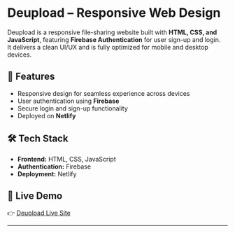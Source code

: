 # Deupload – Responsive Web Design

Deupload is a responsive file-sharing website built with **HTML, CSS, and JavaScript**, featuring **Firebase Authentication** for user sign-up and login.  
It delivers a clean UI/UX and is fully optimized for mobile and desktop devices.

## 🚀 Features
- Responsive design for seamless experience across devices
- User authentication using **Firebase**
- Secure login and sign-up functionality
- Deployed on **Netlify**

## 🛠️ Tech Stack
- **Frontend:** HTML, CSS, JavaScript
- **Authentication:** Firebase
- **Deployment:** Netlify

## 🔗 Live Demo
👉 [Deupload Live Site](https://deupload-m.netlify.app/)

---
